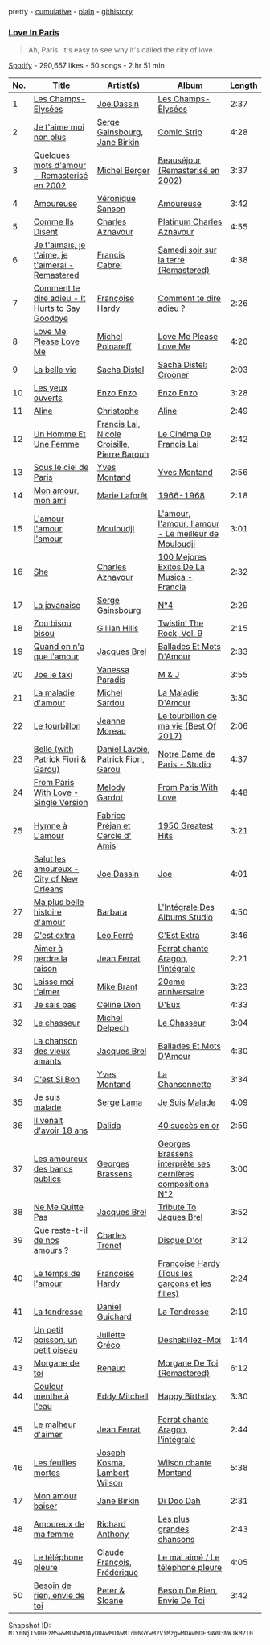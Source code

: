 pretty - [cumulative](/playlists/cumulative/37i9dQZF1DX5SrscLLafXx.md) - [plain](/playlists/plain/37i9dQZF1DX5SrscLLafXx) - [githistory](https://github.githistory.xyz/mackorone/spotify-playlist-archive/blob/main/playlists/plain/37i9dQZF1DX5SrscLLafXx)

### [Love In Paris](https://open.spotify.com/playlist/37i9dQZF1DX5SrscLLafXx)

> Ah, Paris\. It's easy to see why it's called the city of love.

[Spotify](https://open.spotify.com/user/spotify) - 290,657 likes - 50 songs - 2 hr 51 min

| No. | Title | Artist(s) | Album | Length |
|---|---|---|---|---|
| 1 | [Les Champs\-Elysées](https://open.spotify.com/track/4VWbPQUPvLes814r6T11Jz) | [Joe Dassin](https://open.spotify.com/artist/64LCTpIu9Iji2EPaxxPpxF) | [Les Champs\-Èlysées](https://open.spotify.com/album/70VszGJ7SagYgjotM7zvrX) | 2:37 |
| 2 | [Je t'aime moi non plus](https://open.spotify.com/track/5P0tWr5JZqDoi5wq2OalFH) | [Serge Gainsbourg](https://open.spotify.com/artist/01C9OoXDvCKkGcf735Tcfo), [Jane Birkin](https://open.spotify.com/artist/4XYH5Be5pn1qkxhfaID3J5) | [Comic Strip](https://open.spotify.com/album/0K7Rapnz35iffV4NNGWtPG) | 4:28 |
| 3 | [Quelques mots d'amour \- Remasterisé en 2002](https://open.spotify.com/track/6qbieXHVuCIIlzi55j6E5i) | [Michel Berger](https://open.spotify.com/artist/5skauLarl8sqqUFypECtP4) | [Beauséjour \(Remasterisé en 2002\)](https://open.spotify.com/album/0Y4vMNL3oLTxyWBBmIm0cA) | 3:37 |
| 4 | [Amoureuse](https://open.spotify.com/track/2l92zwWev2aUbbGKEqpHw6) | [Véronique Sanson](https://open.spotify.com/artist/4zxH2Yu5AvPNRdEDBz120D) | [Amoureuse](https://open.spotify.com/album/7i4xZ7pSzpp5zB1EcJinIg) | 3:42 |
| 5 | [Comme Ils Disent](https://open.spotify.com/track/422kCwhe9nDgNDcYHdmsEl) | [Charles Aznavour](https://open.spotify.com/artist/2hgP9Ap2tc10R5jrQaEpMT) | [Platinum Charles Aznavour](https://open.spotify.com/album/0rvCisxGedY59K1LrvjAfv) | 4:55 |
| 6 | [Je t'aimais, je t'aime, je t'aimerai \- Remastered](https://open.spotify.com/track/1sTWIzAlg8HapeWz2fXvfJ) | [Francis Cabrel](https://open.spotify.com/artist/5uo5NwSONVNfvSHHMQrHAv) | [Samedi soir sur la terre \(Remastered\)](https://open.spotify.com/album/4KXrFpUXZO6e5RdZ70HaK8) | 4:38 |
| 7 | [Comment te dire adieu \- It Hurts to Say Goodbye](https://open.spotify.com/track/29GuoJqjg7aMxUmEO3XLEp) | [Françoise Hardy](https://open.spotify.com/artist/7x3f7c0fBanNlQwpx1255g) | [Comment te dire adieu ?](https://open.spotify.com/album/5lX198dectE8fpkow4UXrf) | 2:26 |
| 8 | [Love Me, Please Love Me](https://open.spotify.com/track/2edyuIOPsZrZLBwnsC1u80) | [Michel Polnareff](https://open.spotify.com/artist/7aKldvGENbL4bj8TCWHuhT) | [Love Me Please Love Me](https://open.spotify.com/album/68clUJF0fZaWSdmcBYKxGH) | 4:20 |
| 9 | [La belle vie](https://open.spotify.com/track/78OdnOhPOk19xYhGAKgjCO) | [Sacha Distel](https://open.spotify.com/artist/1si0MhutSLRlQbxiBV08tz) | [Sacha Distel: Crooner](https://open.spotify.com/album/1HioIbajn5pHxM7A0uMpKV) | 2:03 |
| 10 | [Les yeux ouverts](https://open.spotify.com/track/6BJltRcIxqomZ5X77zfwCe) | [Enzo Enzo](https://open.spotify.com/artist/4nWMNl9Y8X0eRGNoYlsAwD) | [Enzo Enzo](https://open.spotify.com/album/288K0Z8iUFaAWOXtec5Nx3) | 3:28 |
| 11 | [Aline](https://open.spotify.com/track/1N4ixxhbBH1ClnPdTTsRzz) | [Christophe](https://open.spotify.com/artist/6MmRTVIPIe35OsFqWgRKQJ) | [Aline](https://open.spotify.com/album/0R5sCENJleZp9oxN9JcXgR) | 2:49 |
| 12 | [Un Homme Et Une Femme](https://open.spotify.com/track/5ZvaHksc9o4AuZVrtOOU0r) | [Francis Lai](https://open.spotify.com/artist/0Lf3tvw0Rzwr38KDrShstn), [Nicole Croisille](https://open.spotify.com/artist/6nKiMtIgRJLOREJtl0eBfV), [Pierre Barouh](https://open.spotify.com/artist/2YjZP3rHnFiJNTw6ZkCJkl) | [Le Cinéma De Francis Lai](https://open.spotify.com/album/4q2uIRtXzeSXEtNegxFR56) | 2:42 |
| 13 | [Sous le ciel de Paris](https://open.spotify.com/track/7A3JZum5yfNq9I3TtFVMMt) | [Yves Montand](https://open.spotify.com/artist/5ru2x3pjrNn67D22BRwlFP) | [Yves Montand](https://open.spotify.com/album/41hNqtbMJTaTYCIq6W0571) | 2:56 |
| 14 | [Mon amour, mon ami](https://open.spotify.com/track/3c9zBIo62hAanrLLlMLEfB) | [Marie Laforêt](https://open.spotify.com/artist/37ZQmqZrhmCCZebZF3Cvwx) | [1966\-1968](https://open.spotify.com/album/7DhSbnt6OJo7jr4QGtSELF) | 2:18 |
| 15 | [L'amour l'amour l'amour](https://open.spotify.com/track/7jVHD6NiChZGX887WrNBrH) | [Mouloudji](https://open.spotify.com/artist/4pZgpCHvAI14ug9dSfxTjp) | [L'amour, l'amour, l'amour \- Le meilleur de Mouloudji](https://open.spotify.com/album/1B1HpA7dQsnlhub9eiFIgo) | 3:01 |
| 16 | [She](https://open.spotify.com/track/5llDIH1OhU6G5R0khPFneu) | [Charles Aznavour](https://open.spotify.com/artist/2hgP9Ap2tc10R5jrQaEpMT) | [100 Mejores Exitos De La Musica \- Francia](https://open.spotify.com/album/3z11HzzFYSLAAuDecsX8Ne) | 2:32 |
| 17 | [La javanaise](https://open.spotify.com/track/7cUKT1Wiwve4E5iRFOLVmz) | [Serge Gainsbourg](https://open.spotify.com/artist/01C9OoXDvCKkGcf735Tcfo) | [N°4](https://open.spotify.com/album/2LzvU0eKruEkYzsVNa3PtO) | 2:29 |
| 18 | [Zou bisou bisou](https://open.spotify.com/track/4qqf1avpzRUnVowNQd1jFw) | [Gillian Hills](https://open.spotify.com/artist/3uA9RwNUL7HZKroYyVlUuL) | [Twistin’ The Rock, Vol\. 9](https://open.spotify.com/album/0MSicRahv1o4WgJ6pXjUkg) | 2:15 |
| 19 | [Quand on n'a que l'amour](https://open.spotify.com/track/6epVAJvssoXXRxpYI2Ai9D) | [Jacques Brel](https://open.spotify.com/artist/4RN2vlFWepLa46qQIU2PHs) | [Ballades Et Mots D'Amour](https://open.spotify.com/album/48xkCpQACHieRXdeGyEAwn) | 2:33 |
| 20 | [Joe le taxi](https://open.spotify.com/track/1nazrrUvlyrT5ZiOe6c6ih) | [Vanessa Paradis](https://open.spotify.com/artist/1FmxE030Xe2H8Bn9bdv6Pd) | [M & J](https://open.spotify.com/album/6AzbqBv06i1Et6IR84yfEr) | 3:55 |
| 21 | [La maladie d'amour](https://open.spotify.com/track/2flivK5ivlprHRE7YNcRrj) | [Michel Sardou](https://open.spotify.com/artist/0krCd0zVANPv9ryri4T0TO) | [La Maladie D'Amour](https://open.spotify.com/album/4Np1TTVFW72n9RjrJaQWqf) | 3:30 |
| 22 | [Le tourbillon](https://open.spotify.com/track/0ZRnvyA5MxbgTCfWRw3YU4) | [Jeanne Moreau](https://open.spotify.com/artist/3rbOOc4VJ3BFxQXKppOuQP) | [Le tourbillon de ma vie \(Best Of 2017\)](https://open.spotify.com/album/6gRQtl64VsWWTh26IuNoGP) | 2:06 |
| 23 | [Belle \(with Patrick Fiori & Garou\)](https://open.spotify.com/track/0a8sR4JpMM4mcFNItKOjRg) | [Daniel Lavoie](https://open.spotify.com/artist/6S4WAihWktrOYeJdslsjcM), [Patrick Fiori](https://open.spotify.com/artist/18PkzXDURSTyGZTg9w66qq), [Garou](https://open.spotify.com/artist/1oXtLNYfNMQLxWsatCTCCn) | [Notre Dame de Paris \- Studio](https://open.spotify.com/album/07jQJEWYAPlISmakXFSmzs) | 4:37 |
| 24 | [From Paris With Love \- Single Version](https://open.spotify.com/track/5mw9Ox2dKksNDip74o6hU2) | [Melody Gardot](https://open.spotify.com/artist/2P1puQXmG48EVLBrHbum1J) | [From Paris With Love](https://open.spotify.com/album/5Bk1iF2vmR6nGnX98KIuLH) | 4:48 |
| 25 | [Hymne à L'amour](https://open.spotify.com/track/5XlQFVHD7HUCkZcwDVxFhA) | [Fabrice Préjan et Cercle d' Amis](https://open.spotify.com/artist/0lztWTMGqmJ1EvloqVExuX) | [1950 Greatest Hits](https://open.spotify.com/album/50JIabzQ2eJozxN1sdcLcn) | 3:21 |
| 26 | [Salut les amoureux \- City of New Orleans](https://open.spotify.com/track/2cCtyPE0ZgoW9qWcI8YUvU) | [Joe Dassin](https://open.spotify.com/artist/64LCTpIu9Iji2EPaxxPpxF) | [Joe](https://open.spotify.com/album/1AX6ugtUs8xZXXBJV2HLbt) | 4:01 |
| 27 | [Ma plus belle histoire d'amour](https://open.spotify.com/track/3c0DRhn53wHSNzwcTCOQOd) | [Barbara](https://open.spotify.com/artist/4TNiKyCX2oCvdo1sTgHcRw) | [L'Intégrale Des Albums Studio](https://open.spotify.com/album/45fQviu3NFQcpi21hz4rBt) | 4:50 |
| 28 | [C'est extra](https://open.spotify.com/track/6UANIFJUTSA77swvaACv8P) | [Léo Ferré](https://open.spotify.com/artist/6NB0vY1HQgkUpCBsm5eAvo) | [C'Est Extra](https://open.spotify.com/album/7jwANC9B4cK7woNhwNKKxA) | 3:46 |
| 29 | [Aimer à perdre la raison](https://open.spotify.com/track/0Ag2xi0475usibWK9xy2HL) | [Jean Ferrat](https://open.spotify.com/artist/4GAdDePOvBsOl3n3nVHWpt) | [Ferrat chante Aragon, l'intégrale](https://open.spotify.com/album/7uupYuSgYXHP2DpI2ERIfA) | 2:21 |
| 30 | [Laisse moi t'aimer](https://open.spotify.com/track/3xPNasHy69FFGxyxYApJPS) | [Mike Brant](https://open.spotify.com/artist/1u9tovPnCMYuZiV3EMZqDV) | [20eme anniversaire](https://open.spotify.com/album/45feqbqIXi45boCrjlo0cV) | 3:23 |
| 31 | [Je sais pas](https://open.spotify.com/track/19ncRYEjjcGiRQgvqXOExO) | [Céline Dion](https://open.spotify.com/artist/4S9EykWXhStSc15wEx8QFK) | [D'Eux](https://open.spotify.com/album/0DdTKXdgMLcSqccdyj6D9p) | 4:33 |
| 32 | [Le chasseur](https://open.spotify.com/track/1cbEUq5Rwe9LLFQyPKxurl) | [Michel Delpech](https://open.spotify.com/artist/4T795JhhCZMWM01DLcX98p) | [Le Chasseur](https://open.spotify.com/album/6cmLF1Ryo6jQTLLSyREabH) | 3:04 |
| 33 | [La chanson des vieux amants](https://open.spotify.com/track/2UE1LplKFZwAQmDOMd2I5n) | [Jacques Brel](https://open.spotify.com/artist/4RN2vlFWepLa46qQIU2PHs) | [Ballades Et Mots D'Amour](https://open.spotify.com/album/48xkCpQACHieRXdeGyEAwn) | 4:30 |
| 34 | [C'est Si Bon](https://open.spotify.com/track/410cmT6Q5GQRG3bYczDw7c) | [Yves Montand](https://open.spotify.com/artist/5ru2x3pjrNn67D22BRwlFP) | [La Chansonnette](https://open.spotify.com/album/6tuqJfnEEUt2dq013aC4r4) | 3:34 |
| 35 | [Je suis malade](https://open.spotify.com/track/4Qzdktws811tv59fMf7CBz) | [Serge Lama](https://open.spotify.com/artist/3fR5PRhFohNbxEXDE69pUz) | [Je Suis Malade](https://open.spotify.com/album/6TdQpl3zNMInvcyJLrkBM0) | 4:09 |
| 36 | [Il venait d'avoir 18 ans](https://open.spotify.com/track/4ci1FpTYDsWGEww9cHm9sN) | [Dalida](https://open.spotify.com/artist/04aQfpx1U1WQEJkrvGs4ig) | [40 succès en or](https://open.spotify.com/album/4NFg1VigQEZRrtlE45UL5H) | 2:59 |
| 37 | [Les amoureux des bancs publics](https://open.spotify.com/track/7y2O28y2I9rnmol5RjSG8D) | [Georges Brassens](https://open.spotify.com/artist/5UWyW1PcEM8coxeqg3RIHr) | [Georges Brassens interprète ses dernières compositions N°2](https://open.spotify.com/album/5riAtczpXYojWiT1G6f0O0) | 3:00 |
| 38 | [Ne Me Quitte Pas](https://open.spotify.com/track/4J4k4mafjcMvjHXplp5Ahf) | [Jacques Brel](https://open.spotify.com/artist/4RN2vlFWepLa46qQIU2PHs) | [Tribute To Jaques Brel](https://open.spotify.com/album/6nebSFQNuhdGEUqBOsvFwp) | 3:52 |
| 39 | [Que reste\-t\-il de nos amours ?](https://open.spotify.com/track/3WfBrLPAbt7G60r1n7BZ6L) | [Charles Trenet](https://open.spotify.com/artist/4a16JEaHldo5vZuRojtGTZ) | [Disque D'or](https://open.spotify.com/album/2BgO56jZnE4xbfvlZOjK0L) | 3:12 |
| 40 | [Le temps de l'amour](https://open.spotify.com/track/6rqUOLt9dpfMANLMKTzoWj) | [Françoise Hardy](https://open.spotify.com/artist/7x3f7c0fBanNlQwpx1255g) | [Françoise Hardy \(Tous les garçons et les filles\)](https://open.spotify.com/album/0TcP4beTgxQmREuHJ7BBY2) | 2:24 |
| 41 | [La tendresse](https://open.spotify.com/track/2fHAMs5LaNXB4zYfujV9uP) | [Daniel Guichard](https://open.spotify.com/artist/0lFr08kPxkwkXfsrHSmPvs) | [La Tendresse](https://open.spotify.com/album/62fCLH9ZfHhjmUcsJApxUo) | 2:19 |
| 42 | [Un petit poisson, un petit oiseau](https://open.spotify.com/track/53oh4MvWKvnsCYHUOQYVJH) | [Juliette Gréco](https://open.spotify.com/artist/7j237zyOedtfrugnWFJKOJ) | [Deshabillez\-Moi](https://open.spotify.com/album/1299SQM1WjALR2NBHfq536) | 1:44 |
| 43 | [Morgane de toi](https://open.spotify.com/track/3v6ClatJ2nG0TIpfL3HwY1) | [Renaud](https://open.spotify.com/artist/15uNxh8omvRvH71kcdIe2r) | [Morgane De Toi \(Remastered\)](https://open.spotify.com/album/0kXYiKUznqm9ZyFxhuOvBE) | 6:12 |
| 44 | [Couleur menthe à l'eau](https://open.spotify.com/track/0PHjhFcDWWtZeQBWC12V4l) | [Eddy Mitchell](https://open.spotify.com/artist/4KBk9hwqFYtGS3DlZJiCsQ) | [Happy Birthday](https://open.spotify.com/album/5YVoSO3cHnjC10DrXlX2AA) | 3:30 |
| 45 | [Le malheur d'aimer](https://open.spotify.com/track/59EBicHdiCFvth8PNaGzc4) | [Jean Ferrat](https://open.spotify.com/artist/4GAdDePOvBsOl3n3nVHWpt) | [Ferrat chante Aragon, l'intégrale](https://open.spotify.com/album/7uupYuSgYXHP2DpI2ERIfA) | 2:44 |
| 46 | [Les feuilles mortes](https://open.spotify.com/track/75ufjSlHcHcWBUbIrCHecp) | [Joseph Kosma](https://open.spotify.com/artist/0Fb7u2KBJ3anw54Qs7Oh0Y), [Lambert Wilson](https://open.spotify.com/artist/1oolJ3Y3tlf3Qxky7dGl2I) | [Wilson chante Montand](https://open.spotify.com/album/2hnfEWDPsFGtW5MxrFWr45) | 5:38 |
| 47 | [Mon amour baiser](https://open.spotify.com/track/1tvRa7gV3YxU84SB2eYa9e) | [Jane Birkin](https://open.spotify.com/artist/4XYH5Be5pn1qkxhfaID3J5) | [Di Doo Dah](https://open.spotify.com/album/7wERv90J8MOPA3Jc7f6WHZ) | 2:31 |
| 48 | [Amoureux de ma femme](https://open.spotify.com/track/6cT38LHvaN11gThHVVkDee) | [Richard Anthony](https://open.spotify.com/artist/6fhXbgrtC1AffxqI32lPwz) | [Les plus grandes chansons](https://open.spotify.com/album/4F6NYEBMBCvvIuj1RQv2vh) | 2:43 |
| 49 | [Le téléphone pleure](https://open.spotify.com/track/4cAeq0pjjvWxFfy7NL3XSD) | [Claude François](https://open.spotify.com/artist/0P2p1bqVyP2EgqubwjTBUJ), [Frédérique](https://open.spotify.com/artist/38dqh4zX6r6OBMW0cjtjSI) | [Le mal aimé / Le téléphone pleure](https://open.spotify.com/album/2nNfGK1Gcwie6YAiwZ1chD) | 4:05 |
| 50 | [Besoin de rien, envie de toi](https://open.spotify.com/track/2xwJmtyYt3tJNl4Ql9DmmW) | [Peter & Sloane](https://open.spotify.com/artist/6REk440jiYtbGdIyi2BjuV) | [Besoin De Rien, Envie De Toi](https://open.spotify.com/album/6KHWQW2tGc64o6y7YA79nF) | 3:42 |

Snapshot ID: `MTY0NjI5ODEzMSwwMDAwMDAyODAwMDAwMTdmNGYwM2ViMzgwMDAwMDE3NWU3NWJkM2I0`